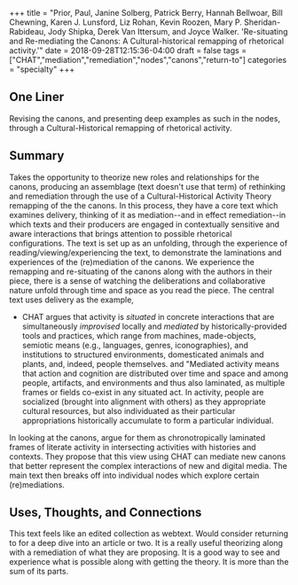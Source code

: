 +++
title = "Prior, Paul, Janine Solberg, Patrick Berry, Hannah Bellwoar, Bill Chewning, Karen J. Lunsford, Liz Rohan, Kevin Roozen, Mary P. Sheridan-Rabideau, Jody Shipka, Derek Van Ittersum, and Joyce Walker. 'Re-situating and Re-mediating the Canons: A Cultural-historical remapping of rhetorical activity.'"
date = 2018-09-28T12:15:36-04:00
draft = false
tags = ["CHAT","mediation","remediation","nodes","canons","return-to"]
categories = "specialty"
+++
## One Liner
Revising the canons, and presenting deep examples as such in the nodes, through a Cultural-Historical remapping of rhetorical activity.

## Summary
Takes the opportunity to theorize new roles and relationships for the canons, producing an assemblage (text doesn't use that term) of rethinking and remediation through the use of a Cultural-Historical Activity Theory remapping of the the canons. In this process, they have a core text which examines delivery, thinking of it as mediation--and in effect remediation--in which texts and their producers are engaged in contextually sensitive and aware interactions that brings attention to possible rhetorical configurations. The text is set up as an unfolding, through the experience of reading/viewing/experiencing the text, to demonstrate the laminations and experiences of the (re)mediation of the canons. We experience the remapping and re-situating of the canons along with the authors in their piece, there is  a sense of watching the deliberations and collaborative nature unfold through time and space as you read the piece. The central text uses delivery as the example,

- CHAT argues that activity is *situated* in concrete interactions that are simultaneously *improvised* locally and *mediated* by historically-provided tools and practices, which range from machines, made-objects, semiotic means (e.g., languages, genres, iconographies), and institutions to structured environments, domesticated animals and plants, and, indeed, people themselves. and "Mediated activity means that action and cognition are distributed over time and space and among people, artifacts, and environments and thus also laminated, as multiple frames or fields co-exist in any situated act. In activity, people are socialized (brought into alignment with others) as they appropriate cultural resources, but also individuated as their particular appropriations historically accumulate to form a particular individual.

In looking at the canons, argue for them as chronotropically laminated frames of literate activity in intersecting activities with histories and contexts. They propose that this view using CHAT can mediate new canons that better represent the complex interactions of new and digital media. The main text then breaks off into individual nodes which explore certain (re)mediations.


## Uses, Thoughts, and Connections
This text feels like an edited collection as webtext. Would consider returning to for a deep dive into an article or two. It is a really useful theorizing along with a remediation of what they are proposing. It is a good way to see and experience what is possible along with getting the theory. It is more than the sum of its parts.
